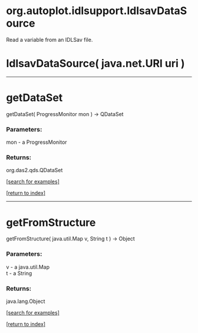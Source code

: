 # org.autoplot.idlsupport.IdlsavDataSource

Read a variable from an IDLSav file.

# IdlsavDataSource( java.net.URI uri )


***
<a name="getDataSet"></a>
# getDataSet
getDataSet( ProgressMonitor mon ) &rarr; QDataSet



### Parameters:
mon - a ProgressMonitor

### Returns:
org.das2.qds.QDataSet


<a href="https://github.com/autoplot/dev/search?q=getDataSet&unscoped_q=getDataSet">[search for examples]</a>

<a href="https://github.com/autoplot/documentation/blob/master/javadoc/index-all.md">[return to index]</a>

***
<a name="getFromStructure"></a>
# getFromStructure
getFromStructure( java.util.Map v, String t ) &rarr; Object



### Parameters:
v - a java.util.Map
<br>t - a String

### Returns:
java.lang.Object


<a href="https://github.com/autoplot/dev/search?q=getFromStructure&unscoped_q=getFromStructure">[search for examples]</a>

<a href="https://github.com/autoplot/documentation/blob/master/javadoc/index-all.md">[return to index]</a>


